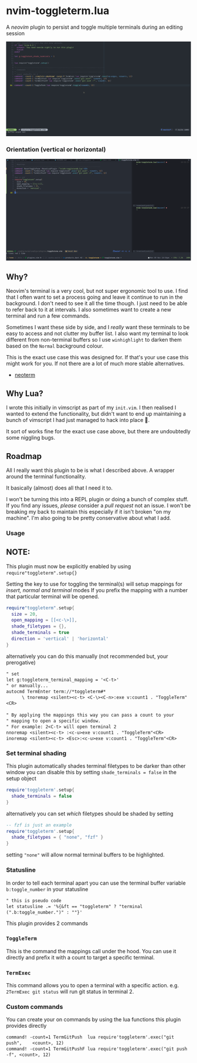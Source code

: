# nvim-toggleterm.lua

A _neovim_ plugin to persist and toggle multiple terminals during an editing session

![screenshot](./github/toggleterm.gif "Toggleterm in action")

### Orientation (vertical or horizontal)

![vertical orientation](./github/vertical-terms.png)

## Why?

Neovim's terminal is a very cool, but not super ergonomic tool to use. I find that I often want to
set a process going and leave it continue to run in the background. I don't need to see it all the time though.
I just need to be able to refer back to it at intervals. I also sometimes want to create a new terminal and run a few commands.

Sometimes I want these side by side, and I _really_ want these terminals to be easy to access and not clutter my buffer list.
I also want my terminal to look different from non-terminal buffers so I use `winhighlight` to darken them based on the `Normal`
background colour.

This is the exact use case this was designed for. If that's your use case this might work for you. If not there are a lot of
much more stable alternatives.

- [neoterm](https://github.com/kassio/neoterm)

## Why Lua?

I wrote this initially in vimscript as part of my `init.vim`. I then realised I wanted to extend the functionality,
but didn't want to end up maintaining a bunch of vimscript I had just managed to hack into place 🤷.

It sort of works fine for the exact use case above, but there are undoubtedly some niggling bugs.

## Roadmap

All I really want this plugin to be is what I described above. A wrapper around the terminal functionality.

It basically (almost) does all that I need it to.

I won't be turning this into a REPL plugin or doing a bunch of complex stuff.
If you find any issues, _please_ consider a _pull request_ not an issue. I won't be breaking my back to maintain
this especially if it isn't broken "on my machine". I'm also going to be pretty conservative about what I add.

### Usage

## NOTE:

This plugin must now be explicitly enabled by using `require"toggleterm".setup{}`

Setting the key to use for toggling the terminal(s) will setup mappings for _insert, normal and terminal_ modes
If you prefix the mapping with a number that particular terminal will be opened.

```lua
require"toggleterm".setup{
  size = 20,
  open_mapping = [[<c-\>]],
  shade_filetypes = {},
  shade_terminals = true
  direction = 'vertical' | 'horizontal'
}
```

alternatively you can do this manually (not recommended but, your prerogative)

```vim
" set
let g:toggleterm_terminal_mapping = '<C-t>'
" or manually...
autocmd TermEnter term://*toggleterm#*
      \ tnoremap <silent><c-t> <C-\><C-n>:exe v:count1 . "ToggleTerm"<CR>

" By applying the mappings this way you can pass a count to your
" mapping to open a specific window.
" For example: 2<C-t> will open terminal 2
nnoremap <silent><c-t> :<c-u>exe v:count1 . "ToggleTerm"<CR>
inoremap <silent><c-t> <Esc>:<c-u>exe v:count1 . "ToggleTerm"<CR>
```

### Set terminal shading

This plugin automatically shades terminal filetypes to be darker than other window
you can disable this by setting `shade_terminals = false` in the setup object

```lua
require'toggleterm'.setup{
  shade_terminals = false
}
```

alternatively you can set _which_ filetypes should be shaded by setting

```lua
-- fzf is just an example
require'toggleterm'.setup{
  shade_filetypes = { "none", "fzf" }
}

```

setting `"none"` will allow normal terminal buffers to be highlighted.

### Statusline

In order to tell each terminal apart you can use the terminal buffer variable `b:toggle_number`
in your statusline

```vim
" this is pseudo code
let statusline .= '%{&ft == "toggleterm" ? "terminal (".b:toggle_number.")" : ""}'
```

This plugin provides 2 commands

### `ToggleTerm`

This is the command the mappings call under the hood. You can use it directly
and prefix it with a count to target a specific terminal.

### `TermExec`

This command allows you to open a terminal with a specific action.
e.g. `2TermExec git status` will run git status in terminal 2.

### Custom commands

You can create your on commands by using the lua functions this plugin provides directly

```vim
command! -count=1 TermGitPush  lua require'toggleterm'.exec("git push",    <count>, 12)
command! -count=1 TermGitPushF lua require'toggleterm'.exec("git push -f", <count>, 12)
```
